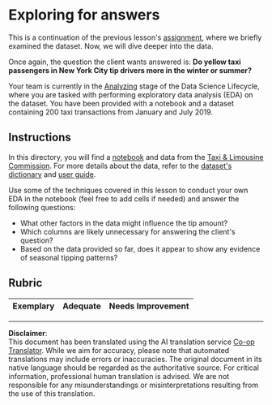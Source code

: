 <!--
CO_OP_TRANSLATOR_METADATA:
{
  "original_hash": "fcc7547171f4530f159676dd73ed772e",
  "translation_date": "2025-08-31T11:00:18+00:00",
  "source_file": "4-Data-Science-Lifecycle/15-analyzing/assignment.md",
  "language_code": "en"
}
-->
# Exploring for answers

This is a continuation of the previous lesson's [assignment](../14-Introduction/assignment.md), where we briefly examined the dataset. Now, we will dive deeper into the data.

Once again, the question the client wants answered is: **Do yellow taxi passengers in New York City tip drivers more in the winter or summer?**

Your team is currently in the [Analyzing](README.md) stage of the Data Science Lifecycle, where you are tasked with performing exploratory data analysis (EDA) on the dataset. You have been provided with a notebook and a dataset containing 200 taxi transactions from January and July 2019.

## Instructions

In this directory, you will find a [notebook](../../../../4-Data-Science-Lifecycle/15-analyzing/assignment.ipynb) and data from the [Taxi & Limousine Commission](https://docs.microsoft.com/en-us/azure/open-datasets/dataset-taxi-yellow?tabs=azureml-opendatasets). For more details about the data, refer to the [dataset's dictionary](https://www1.nyc.gov/assets/tlc/downloads/pdf/data_dictionary_trip_records_yellow.pdf) and [user guide](https://www1.nyc.gov/assets/tlc/downloads/pdf/trip_record_user_guide.pdf).

Use some of the techniques covered in this lesson to conduct your own EDA in the notebook (feel free to add cells if needed) and answer the following questions:

- What other factors in the data might influence the tip amount?
- Which columns are likely unnecessary for answering the client's question?
- Based on the data provided so far, does it appear to show any evidence of seasonal tipping patterns?

## Rubric

Exemplary | Adequate | Needs Improvement
--- | --- | --- |

---

**Disclaimer**:  
This document has been translated using the AI translation service [Co-op Translator](https://github.com/Azure/co-op-translator). While we aim for accuracy, please note that automated translations may include errors or inaccuracies. The original document in its native language should be regarded as the authoritative source. For critical information, professional human translation is advised. We are not responsible for any misunderstandings or misinterpretations resulting from the use of this translation.